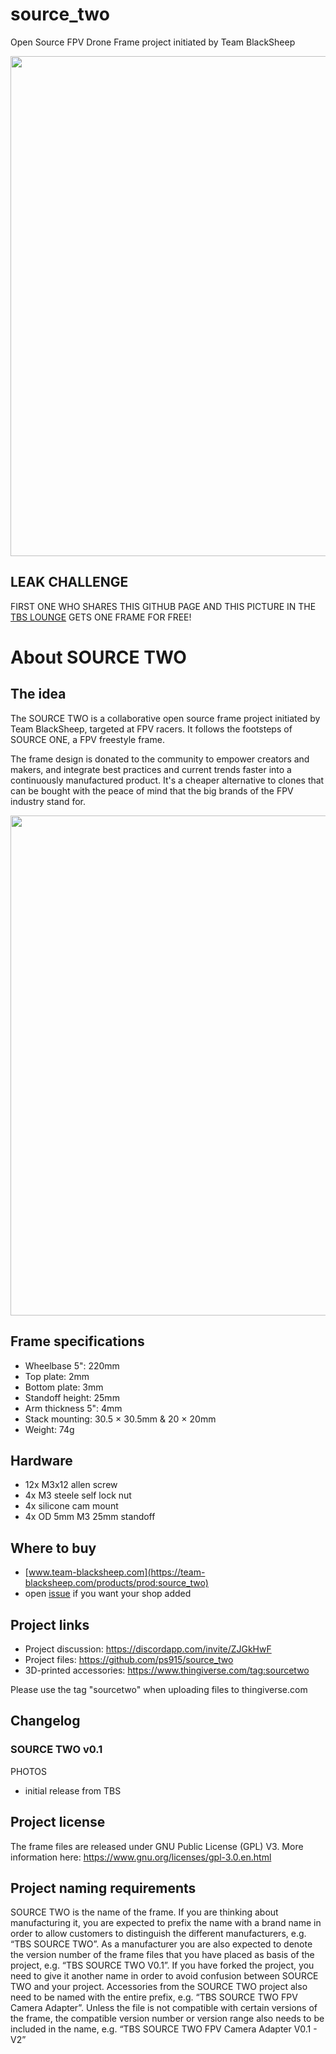 # source_two
Open Source FPV Drone Frame project initiated by Team BlackSheep

<img src="https://raw.githubusercontent.com/ps915/source_two/master/photos/blueprint/source_two_leaked.png" width="800">

## LEAK CHALLENGE

FIRST ONE WHO SHARES THIS GITHUB PAGE AND THIS PICTURE IN THE [TBS LOUNGE](https://www.facebook.com/groups/BlackSheepLOUNGE/) GETS ONE FRAME FOR FREE!

# About SOURCE TWO
## The idea

The SOURCE TWO is a collaborative open source frame project initiated by Team BlackSheep, targeted at FPV racers. It follows the footsteps of SOURCE ONE, a FPV freestyle frame.

The frame design is donated to the community to empower creators and makers, and integrate best practices and current trends faster into a continuously manufactured product. It's a cheaper alternative to clones that can be bought with the peace of mind that the big brands of the FPV industry stand for.

<img src="https://github.com/ps915/source_two/blob/master/photos/S2_v0.1_ghost002.png" width="800">

## Frame specifications
* Wheelbase 5": 220mm
* Top plate: 2mm
* Bottom plate: 3mm
* Standoff height: 25mm
* Arm thickness 5": 4mm
* Stack mounting: 30.5 × 30.5mm & 20 × 20mm 
* Weight: 74g

## Hardware
* 12x M3x12 allen screw
*  4x M3 steele self lock nut
*  4x silicone cam mount
*  4x OD 5mm M3 25mm standoff

## Where to buy
* [www.team-blacksheep.com](https://team-blacksheep.com/products/prod:source_two)
* open [issue](https://github.com/tbs-trappy/source_one/issues/new) if you want your shop added

## Project links
* Project discussion: https://discordapp.com/invite/ZJGkHwF 
* Project files: https://github.com/ps915/source_two 
* 3D-printed accessories: https://www.thingiverse.com/tag:sourcetwo

Please use the tag "sourcetwo" when uploading files to thingiverse.com

## Changelog
### SOURCE TWO v0.1 
PHOTOS
* initial release from TBS

## Project license
The frame files are released under GNU Public License (GPL) V3. More information here: https://www.gnu.org/licenses/gpl-3.0.en.html 


## Project naming requirements
SOURCE TWO is the name of the frame. If you are thinking about manufacturing it, you are expected to prefix the name with a brand name in order to allow customers to distinguish the different manufacturers, e.g. “TBS SOURCE TWO”. As a manufacturer you are also expected to denote the version number of the frame files that you have placed as basis of the project, e.g. “TBS SOURCE TWO V0.1”. 
If you have forked the project, you need to give it another name in order to avoid confusion between SOURCE TWO and your project.
Accessories from the SOURCE TWO project also need to be named with the entire prefix, e.g. “TBS SOURCE TWO FPV Camera Adapter”. Unless the file is not compatible with certain versions of the frame, the compatible version number or version range also needs to be included in the name, e.g. “TBS SOURCE TWO FPV Camera Adapter V0.1 - V2”


